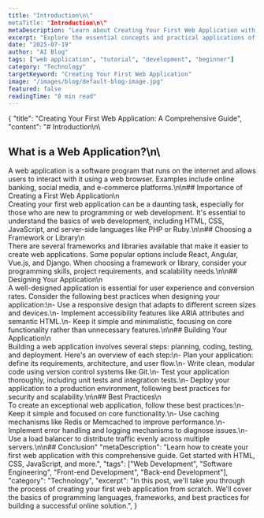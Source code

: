 ```yaml
---
title: "Introduction\n\"
metaTitle: "Introduction\n\"
metaDescription: "Learn about Creating Your First Web Application with this comprehensive guide covering key concepts, applications, and best practices."
excerpt: "Explore the essential concepts and practical applications of Creating Your First Web Application in this detailed guide."
date: "2025-07-19"
author: "AI Blog"
tags: ["web application", "tutorial", "development", "beginner"]
category: "Technology"
targetKeyword: "Creating Your First Web Application"
image: "/images/blog/default-blog-image.jpg"
featured: false
readingTime: "8 min read"
---
```


{
  "title": "Creating Your First Web Application: A Comprehensive Guide",
  "content": "# Introduction\n\
## What is a Web Application?\n\
A web application is a software program that runs on the internet and allows users to interact with it using a web browser. Examples include online banking, social media, and e-commerce platforms.\n\n## Importance of Creating a First Web Application\n\
Creating your first web application can be a daunting task, especially for those who are new to programming or web development. It's essential to understand the basics of web development, including HTML, CSS, JavaScript, and server-side languages like PHP or Ruby.\n\n## Choosing a Framework or Library\n\
There are several frameworks and libraries available that make it easier to create web applications. Some popular options include React, Angular, Vue.js, and Django. When choosing a framework or library, consider your programming skills, project requirements, and scalability needs.\n\n## Designing Your Application\n\
A well-designed application is essential for user experience and conversion rates. Consider the following best practices when designing your application:\n- Use a responsive design that adapts to different screen sizes and devices.\n- Implement accessibility features like ARIA attributes and semantic HTML.\n- Keep it simple and minimalistic, focusing on core functionality rather than unnecessary features.\n\n## Building Your Application\n\
Building a web application involves several steps: planning, coding, testing, and deployment. Here's an overview of each step:\n- Plan your application: define its requirements, architecture, and user flow.\n- Write clean, modular code using version control systems like Git.\n- Test your application thoroughly, including unit tests and integration tests.\n- Deploy your application to a production environment, following best practices for security and scalability.\n\n## Best Practices\n\
To create an exceptional web application, follow these best practices:\n- Keep it simple and focused on core functionality.\n- Use caching mechanisms like Redis or Memcached to improve performance.\n- Implement error handling and logging mechanisms to diagnose issues.\n- Use a load balancer to distribute traffic evenly across multiple servers.\n\n## Conclusion"
  "metaDescription": "Learn how to create your first web application with this comprehensive guide. Get started with HTML, CSS, JavaScript, and more.",
  "tags": ["Web Development", "Software Engineering", "Front-end Development", "Back-end Development"],
  "category": "Technology",
  "excerpt": "In this post, we'll take you through the process of creating your first web application from scratch. We'll cover the basics of programming languages, frameworks, and best practices for building a successful online solution.",
}